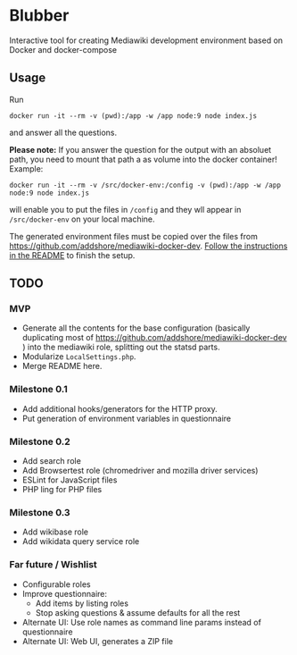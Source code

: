 # Blubber

Interactive tool for creating Mediawiki development environment based on Docker and docker-compose

## Usage
Run

    docker run -it --rm -v (pwd):/app -w /app node:9 node index.js

and answer all the questions.

**Please note:** If you answer the question for the output with an absoluet path, you need to mount that path a as volume into the docker container! Example:

    docker run -it --rm -v /src/docker-env:/config -v (pwd):/app -w /app node:9 node index.js

will enable you to put the files in `/config` and they wll appear in `/src/docker-env` on your local machine.

The generated environment files must be copied over the files from https://github.com/addshore/mediawiki-docker-dev. [Follow the instructions in the README](https://github.com/addshore/mediawiki-docker-dev/blob/master/README.md) to finish the setup.

## TODO
### MVP
- Generate all the contents for the base configuration (basically duplicating most of https://github.com/addshore/mediawiki-docker-dev ) into the mediawiki role, splitting out the statsd parts.
- Modularize `LocalSettings.php`.
- Merge README here.

### Milestone 0.1
- Add additional hooks/generators for the HTTP proxy.
- Put generation of environment variables in questionnaire

### Milestone 0.2
- Add search role
- Add Browsertest role (chromedriver and mozilla driver services)
- ESLint for JavaScript files
- PHP ling for PHP files

### Milestone 0.3
- Add wikibase role
- Add wikidata query service role

### Far future / Wishlist
- Configurable roles
- Improve questionnaire:
  - Add items by listing roles
  - Stop asking questions & assume defaults for all the rest
- Alternate UI: Use role names as command line params instead of questionnaire
- Alternate UI: Web UI, generates a ZIP file
